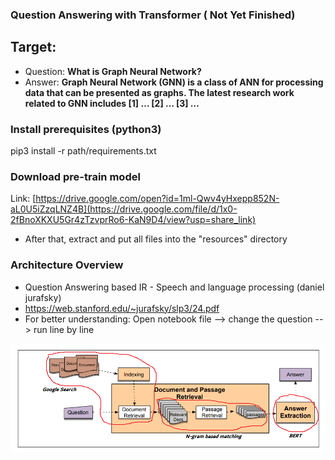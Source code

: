 ### Question Answering with Transformer ( Not Yet Finished)
## Target:
- Question: **What is Graph Neural Network?**
- Answer: **Graph Neural Network (GNN) is a class of ANN for processing data that can be presented as graphs. The latest research work related to GNN includes [1] … [2] … [3] …**
### Install prerequisites (python3)
pip3 install -r path/requirements.txt 
### Download pre-train model 
Link: [https://drive.google.com/open?id=1ml-Qwv4yHxepp852N-aL0U5iZzqLNZ4B](https://drive.google.com/file/d/1x0-2fBnoXKXU5Gr4zTzvprRo6-KaN9D4/view?usp=share_link)
- After that, extract and put all files into the "resources" directory

###  Architecture Overview
 - Question Answering based IR - Speech and language processing (daniel jurafsky)
 - https://web.stanford.edu/~jurafsky/slp3/24.pdf
 - For better understanding: Open notebook file --> change the question --> run line by line
 
<img src="KBSA/Framework.png">





